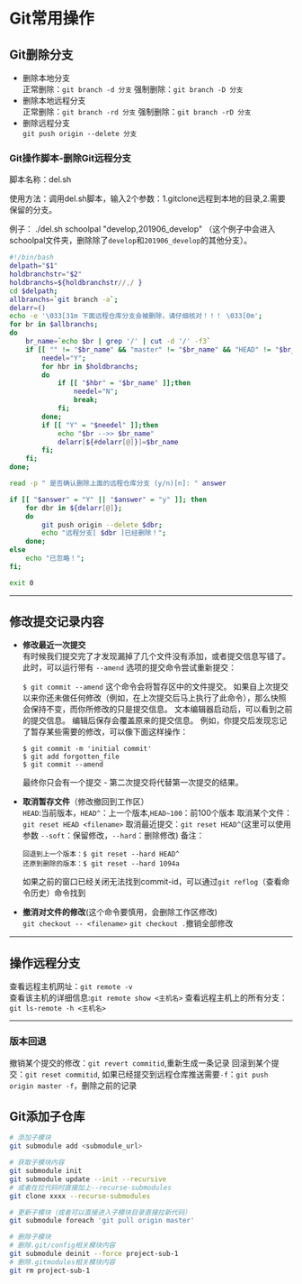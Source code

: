 # Git常用操作
## Git删除分支

* 删除本地分支  
  正常删除：`git branch -d 分支`
  强制删除：`git branch -D 分支`
* 删除本地远程分支  
  正常删除：`git branch -rd 分支`
  强制删除：`git branch -rD 分支`
* 删除远程分支  
  `git push origin --delete 分支 `


### Git操作脚本-删除Git远程分支

脚本名称：del.sh

使用方法：调用del.sh脚本，输入2个参数：1.gitclone远程到本地的目录,2.需要保留的分支。

例子： ./del.sh schoolpal "develop,201906_develop" （这个例子中会进入schoolpal文件夹，删除除了`develop`和`201906_develop`的其他分支）。

```sh
#!/bin/bash
delpath="$1"
holdbranchstr="$2"
holdbranchs=${holdbranchstr//,/ }
cd $delpath;
allbranchs=`git branch -a`;
delarr=()
echo -e '\033[31m 下面远程仓库分支会被删除，请仔细核对！！！ \033[0m';
for br in $allbranchs;
do
    br_name=`echo $br | grep '/' | cut -d '/' -f3`
    if [[ "" != "$br_name" && "master" != "$br_name" && "HEAD" != "$br_name" ]]; then
        needel="Y";
        for hbr in $holdbranchs;
        do
            if [[ "$hbr" = "$br_name" ]];then
                needel="N";
                break;
            fi;
        done;
        if [[ "Y" = "$needel" ]];then
            echo "$br -->> $br_name"
            delarr[${#delarr[@]}]=$br_name
        fi;
    fi;
done;

read -p " 是否确认删除上面的远程仓库分支 (y/n)[n]: " answer

if [[ "$answer" = "Y" || "$answer" = "y" ]]; then 
    for dbr in ${delarr[@]};
    do
        git push origin --delete $dbr;
        echo "远程分支[ $dbr ]已经删除！";
    done;
else
    echo "已忽略！";
fi;

exit 0
```

---

## 修改提交记录内容

* **修改最近一次提交**  
  有时候我们提交完了才发现漏掉了几个文件没有添加，或者提交信息写错了。 此时，可以运行带有 `--amend` 选项的提交命令尝试重新提交：

  `$ git commit --amend`
  这个命令会将暂存区中的文件提交。 如果自上次提交以来你还未做任何修改（例如，在上次提交后马上执行了此命令），那么快照会保持不变，而你所修改的只是提交信息。
  文本编辑器启动后，可以看到之前的提交信息。 编辑后保存会覆盖原来的提交信息。
  例如，你提交后发现忘记了暂存某些需要的修改，可以像下面这样操作：
  ```
  $ git commit -m 'initial commit'
  $ git add forgotten_file
  $ git commit --amend
  ```
  最终你只会有一个提交 - 第二次提交将代替第一次提交的结果。

* **取消暂存文件**（修改撤回到工作区）  
  `HEAD`:当前版本，`HEAD^`：上一个版本,`HEAD~100`：前100个版本
  取消某个文件：`git reset HEAD <filename>`
  取消最近提交：`git reset HEAD^`(这里可以使用参数 `--soft`：保留修改，`--hard`：删除修改)
  备注：
  ```
  回退到上一个版本：$ git reset --hard HEAD^
  还原到删除的版本：$ git reset --hard 1094a
  ```
  如果之前的窗口已经关闭无法找到commit-id，可以通过`git reflog`（查看命令历史）命令找到

* **撤消对文件的修改**(这个命令要慎用，会删除工作区修改)  
  `git checkout -- <filename>`
  `git checkout .`撤销全部修改
---

## 操作远程分支

查看远程主机网址：`git remote -v`  
查看该主机的详细信息:`git remote show <主机名>`
查看远程主机上的所有分支：`git ls-remote -h <主机名>`  

---

### 版本回退

撤销某个提交的修改：`git revert commitid`,重新生成一条记录
回滚到某个提交：`git reset commitid`, 如果已经提交到远程仓库推送需要`-f`：`git push origin master -f`，删除之前的记录

## Git添加子仓库

```bash
# 添加子模块
git submodule add <submodule_url>

# 获取子模块内容
git submodule init
git submodule update --init --recursive
# 或者在拉代码时直接加上--recurse-submodules
git clone xxxx --recurse-submodules

# 更新子模块（或者可以直接进入子模块目录直接拉新代码）
git submodule foreach 'git pull origin master'

# 删除子模块
# 删除.git/config相关模块内容
git submodule deinit --force project-sub-1
# 删除.gitmodules相关模块内容
git rm project-sub-1
```
